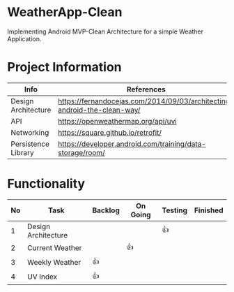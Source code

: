 # WeatherApp-Clean
Implementing Android MVP-Clean Architecture for a simple Weather Application.

# Project Information

Info | References |
--- | --- |
Design Architecture | https://fernandocejas.com/2014/09/03/architecting-android-the-clean-way/ |
API | https://openweathermap.org/api/uvi | 
Networking | https://square.github.io/retrofit/  |  
Persistence Library | https://developer.android.com/training/data-storage/room/  |  

# Functionality
No | Task | Backlog | On Going | Testing | Finished|
--- | --- | --- | --- | --- |--- |
1 | Design Architecture | |   | :+1: | |
2 | Current Weather | |  :+1: |  | |
3 | Weekly Weather|:+1:   |  |  | | 
4 | UV Index  | :+1: |  |  | | 


